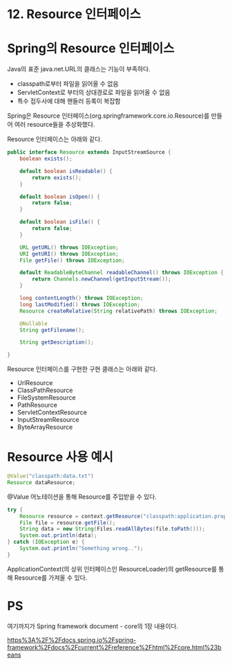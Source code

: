 # 12. Resource 인터페이스

# Spring의 Resource 인터페이스

Java의 표준 java.net.URL의 클래스는 기능이 부족하다.

- classpath로부터 파일을 읽어올 수 없음
- ServletContext로 부터의 상대경로로 파일을 읽어올 수 없음
- 특수 접두사에 대해 핸들러 등록이 복잡함

Spring은 Resource 인터페이스(org.springframework.core.io.Resource)를 만들어 여러 resource들을 추상화했다.

Resource 인터페이스는 아래와 같다.

```java
public interface Resource extends InputStreamSource {
	boolean exists();

	default boolean isReadable() {
		return exists();
	}

	default boolean isOpen() {
		return false;
	}

	default boolean isFile() {
		return false;
	}

	URL getURL() throws IOException;
	URI getURI() throws IOException;
	File getFile() throws IOException;

	default ReadableByteChannel readableChannel() throws IOException {
		return Channels.newChannel(getInputStream());
	}

	long contentLength() throws IOException;
	long lastModified() throws IOException;
	Resource createRelative(String relativePath) throws IOException;

	@Nullable
	String getFilename();

	String getDescription();

}
```

Resource 인터페이스를 구현한 구현 클래스는 아래와 같다.

- UrlResource
- ClassPathResource
- FileSystemResource
- PathResource
- ServletContextResource
- InputStreamResource
- ByteArrayResource

# Resource 사용 예시

```java
@Value("classpath:data.txt")
Resource dataResource;
```

@Value 어노테이션을 통해 Resource를 주입받을 수 있다.

```java
try {
    Resource resource = context.getResource("classpath:application.properties");
    File file = resource.getFile();
    String data = new String(Files.readAllBytes(file.toPath()));
    System.out.println(data);
} catch (IOException e) {
    System.out.println("Something wrong..");
}
```

ApplicationContext(의 상위 인터페이스인 ResourceLoader)의 getResource를 통해 Resource를 가져올 수 있다.

# PS

여기까지가 Spring framework document - core의 1장 내용이다.

[https%3A%2F%2Fdocs.spring.io%2Fspring-framework%2Fdocs%2Fcurrent%2Freference%2Fhtml%2Fcore.html%23beans](https://docs.spring.io/spring-framework/docs/current/reference/html/core.html#beans)